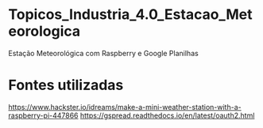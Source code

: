 # Topicos_Industria_4.0_Estacao_Meteorologica
Estação Meteorológica com Raspberry e Google Planilhas






# Fontes utilizadas #
https://www.hackster.io/idreams/make-a-mini-weather-station-with-a-raspberry-pi-447866
https://gspread.readthedocs.io/en/latest/oauth2.html
